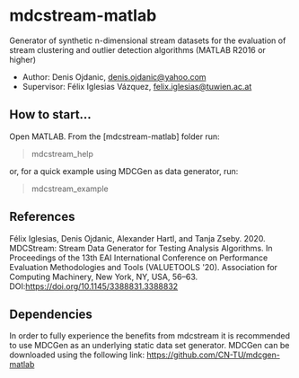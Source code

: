 # mdcstream-matlab
Generator of synthetic n-dimensional stream datasets for the evaluation of stream clustering and outlier
detection algorithms (MATLAB R2016 or higher)

- Author: Denis Ojdanic, denis.ojdanic@yahoo.com
- Supervisor: Félix Iglesias Vázquez, felix.iglesias@tuwien.ac.at

## How to start...
Open MATLAB. From the [mdcstream-matlab] folder run:
> mdcstream_help 

or, for a quick example using MDCGen as data generator, run:
> mdcstream_example 

## References 
Félix Iglesias, Denis Ojdanic, Alexander Hartl, and Tanja Zseby. 2020. MDCStream: Stream Data Generator for Testing Analysis Algorithms. In Proceedings of the 13th EAI International Conference on Performance Evaluation Methodologies and Tools (VALUETOOLS '20). Association for Computing Machinery, New York, NY, USA, 56–63. DOI:https://doi.org/10.1145/3388831.3388832

  
## Dependencies
In order to fully experience the benefits from mdcstream it is recommended to use MDCGen as an underlying static data set generator.
MDCGen can be downloaded using the following link: https://github.com/CN-TU/mdcgen-matlab

